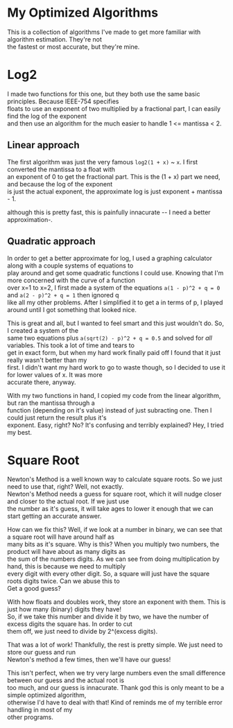 # My Optimized Algorithms
This is a collection of algorithms I've made to get more familiar with algorithm estimation. They're not    
the fastest or most accurate, but they're mine.

# Log2
I made two functions for this one, but they both use the same basic principles. Because IEEE-754 specifies    
floats to use an exponent of two multiplied by a fractional part, I can easily find the log of the exponent    
and then use an algorithm for the much easier to handle 1 <= mantissa < 2.

## Linear approach

The first algorithm was just the very famous `log2(1 + x)` ~ `x`. I first converted the mantissa to a float with    
an exponent of 0 to get the fractional part. This is the (1 + x) part we need, and because the log of the exponent    
is just the actual exponent, the approximate log is just exponent + mantissa - 1.    
    
although this is pretty fast, this is painfully innacurate -- I need a better approximation-.

## Quadratic approach

In order to get a better approximate for log, I used a graphing calculator along with a couple systems of equations to    
play around and get some quadratic functions I could use. Knowing that I'm more concerned with the curve of a function    
over x=1 to x=2, I first made a system of the equations `a(1 - p)^2 + q = 0` and `a(2 - p)^2 + q = 1` then ignored q    
like all my other problems. After I simplified it to get a in terms of p, I played around until I got something that looked nice.
    
This is great and all, but I wanted to feel smart and this just wouldn't do. So, I created a system of the    
same two equations plus `a(sqrt(2) - p)^2 + q = 0.5` and solved for *all* variables. This took a lot of time and tears to    
get in exact form, but when my hard work finally paid off I found that it just really wasn't better than my    
first. I didn't want my hard work to go to waste though, so I decided to use it for lower values of x. It was more    
accurate there, anyway.
    
With my two functions in hand, I copied my code from the linear algorithm, but ran the mantissa through a     
function (depending on it's value) instead of just subracting one. Then I could just return the result plus
it's    
exponent. Easy, right? No? It's confusing and terribly explained? Hey, I tried my best.

# Square Root
Newton's Method is a well known way to calculate square roots. So we just need to use that, right? Well, not exactly.    
Newton's Method needs a guess for square root, which it will nudge closer and closer to the actual root. If we just use    
the number as it's guess, it will take ages to lower it enough that we can start getting an accurate answer.    
    
How can we fix this? Well, if we look at a number in binary, we can see that a square root will have around half as    
many bits as it's square. Why is this? When you multiply two numbers, the product will have about as many digits as    
the sum of the numbers digits. As we can see from doing multiplication by hand, this is because we need to multiply    
every digit with every other digit. So, a square will just have the square roots digits twice. Can we abuse this to    
Get a good guess?    
    
With how floats and doubles work, they store an exponent with them. This is just how many (binary) digits they have!    
So, if we take this number and divide it by two, we have the number of excess digits the square has. In order to cut    
them off, we just need to divide by 2^(excess digits).    
    
That was a lot of work! Thankfully, the rest is pretty simple. We just need to store our guess and run    
Newton's method a few times, then we'll have our guess!    
    
This isn't perfect, when we try very large numbers even the small difference between our guess and the actual root is    
too much, and our guess is innacurate. Thank god this is only meant to be a simple optimized algorithm,    
otherwise I'd have to deal with that! Kind of reminds me of my terrible error handling in most of my    
other programs.
